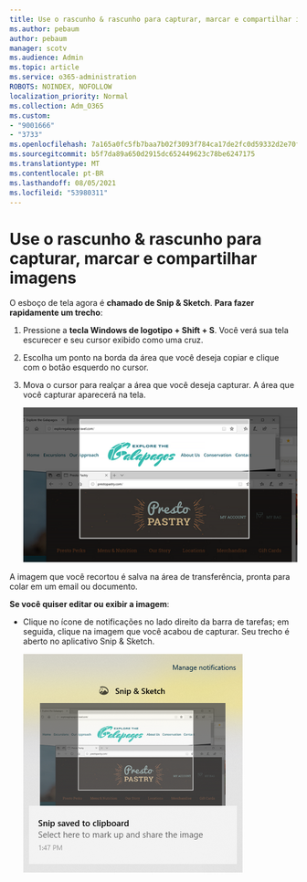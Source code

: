 ```yaml
---
title: Use o rascunho & rascunho para capturar, marcar e compartilhar imagens
ms.author: pebaum
author: pebaum
manager: scotv
ms.audience: Admin
ms.topic: article
ms.service: o365-administration
ROBOTS: NOINDEX, NOFOLLOW
localization_priority: Normal
ms.collection: Adm_O365
ms.custom:
- "9001666"
- "3733"
ms.openlocfilehash: 7a165a0fc5fb7baa7b02f3093f784ca17de2fc0d59332d2e70fb0f507bfeb221
ms.sourcegitcommit: b5f7da89a650d2915dc652449623c78be6247175
ms.translationtype: MT
ms.contentlocale: pt-BR
ms.lasthandoff: 08/05/2021
ms.locfileid: "53980311"
---
```

# <a name="use-snip--sketch-to-capture-mark-up-and-share-images"></a>Use o rascunho & rascunho para capturar, marcar e compartilhar imagens

O esboço de tela agora é **chamado de Snip & Sketch**. **Para fazer rapidamente um trecho**:

1. Pressione a **tecla Windows de logotipo + Shift + S**. Você verá sua tela escurecer e seu cursor exibido como uma cruz. 

2. Escolha um ponto na borda da área que você deseja copiar e clique com o botão esquerdo no cursor. 

3. Mova o cursor para realçar a área que você deseja capturar. A área que você capturar aparecerá na tela.

   ![imagem da seleção realçada](media/snipone.png)

A imagem que você recortou é salva na área de transferência, pronta para colar em um email ou documento. 

**Se você quiser editar ou exibir a imagem**: 

- Clique no ícone de notificações no lado direito da barra de tarefas; em seguida, clique na imagem que você acabou de capturar. Seu trecho é aberto no aplicativo Snip & Sketch.

   ![imagem da imagem exibida no aplicativo de esnobamento](media/sniptwo.png)

